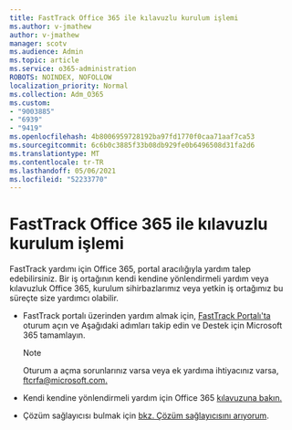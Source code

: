 ```yaml
---
title: FastTrack Office 365 ile kılavuzlu kurulum işlemi
ms.author: v-jmathew
author: v-jmathew
manager: scotv
ms.audience: Admin
ms.topic: article
ms.service: o365-administration
ROBOTS: NOINDEX, NOFOLLOW
localization_priority: Normal
ms.collection: Adm_O365
ms.custom:
- "9003885"
- "6939"
- "9419"
ms.openlocfilehash: 4b8006959728192ba97fd1770f0caa71aaf7ca53
ms.sourcegitcommit: 6c6b0c3885f33b08db929fe0b6496508d31fa2d6
ms.translationtype: MT
ms.contentlocale: tr-TR
ms.lasthandoff: 05/06/2021
ms.locfileid: "52233770"
---
```

# <a name="guided-office-365-setup-process-with-fasttrack"></a>FastTrack Office 365 ile kılavuzlu kurulum işlemi

FastTrack yardımı için Office 365, portal aracılığıyla yardım talep edebilirsiniz. Bir iş ortağının kendi kendine yönlendirmeli yardım veya kılavuzluk Office 365, kurulum sihirbazlarımız veya yetkin iş ortağımız bu süreçte size yardımcı olabilir.

- FastTrack portalı üzerinden yardım almak için, [FastTrack Portalı'ta](https://go.microsoft.com/fwlink/?linkid=2125443) oturum açın ve Aşağıdaki adımları takip edin ve Destek için Microsoft 365 tamamlayın.

    > [!NOTE]
    > Oturum a açma sorunlarınız varsa veya ek yardıma ihtiyacınız varsa, [ftcrfa@microsoft.com.](mailto:ftcrfa@microsoft.com)

- Kendi kendine yönlendirmeli yardım için Office 365 [kılavuzuna bakın.](https://go.microsoft.com/fwlink/?linkid=2125827)
- Çözüm sağlayıcısı bulmak için [bkz. Çözüm sağlayıcısını arıyorum](https://go.microsoft.com/fwlink/?linkid=2125918).